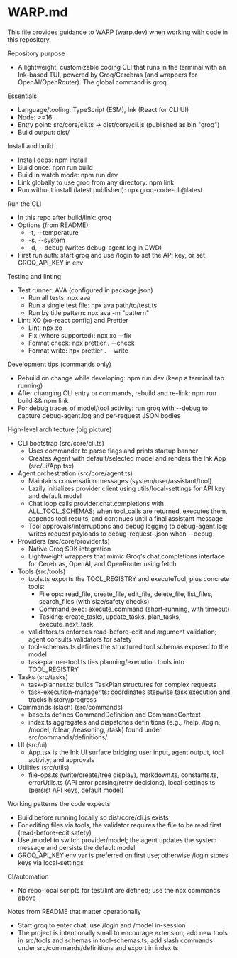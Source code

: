 # WARP.md

This file provides guidance to WARP (warp.dev) when working with code in this repository.

Repository purpose
- A lightweight, customizable coding CLI that runs in the terminal with an Ink-based TUI, powered by Groq/Cerebras (and wrappers for OpenAI/OpenRouter). The global command is groq.

Essentials
- Language/tooling: TypeScript (ESM), Ink (React for CLI UI)
- Node: >=16
- Entry point: src/core/cli.ts → dist/core/cli.js (published as bin "groq")
- Build output: dist/

Install and build
- Install deps: npm install
- Build once: npm run build
- Build in watch mode: npm run dev
- Link globally to use groq from any directory: npm link
- Run without install (latest published): npx groq-code-cli@latest

Run the CLI
- In this repo after build/link: groq
- Options (from README):
  - -t, --temperature <number>
  - -s, --system <message>
  - -d, --debug (writes debug-agent.log in CWD)
- First run auth: start groq and use /login to set the API key, or set GROQ_API_KEY in env

Testing and linting
- Test runner: AVA (configured in package.json)
  - Run all tests: npx ava
  - Run a single test file: npx ava path/to/test.ts
  - Run by title pattern: npx ava -m "pattern"
- Lint: XO (xo-react config) and Prettier
  - Lint: npx xo
  - Fix (where supported): npx xo --fix
  - Format check: npx prettier . --check
  - Format write: npx prettier . --write

Development tips (commands only)
- Rebuild on change while developing: npm run dev (keep a terminal tab running)
- After changing CLI entry or commands, rebuild and re-link: npm run build && npm link
- For debug traces of model/tool activity: run groq with --debug to capture debug-agent.log and per-request JSON bodies

High-level architecture (big picture)
- CLI bootstrap (src/core/cli.ts)
  - Uses commander to parse flags and prints startup banner
  - Creates Agent with default/selected model and renders the Ink App (src/ui/App.tsx)
- Agent orchestration (src/core/agent.ts)
  - Maintains conversation messages (system/user/assistant/tool)
  - Lazily initializes provider client using utils/local-settings for API key and default model
  - Chat loop calls provider.chat.completions with ALL_TOOL_SCHEMAS; when tool_calls are returned, executes them, appends tool results, and continues until a final assistant message
  - Tool approvals/interruptions and debug logging to debug-agent.log; writes request payloads to debug-request-<n>.json when --debug
- Providers (src/core/provider.ts)
  - Native Groq SDK integration
  - Lightweight wrappers that mimic Groq’s chat.completions interface for Cerebras, OpenAI, and OpenRouter using fetch
- Tools (src/tools)
  - tools.ts exports the TOOL_REGISTRY and executeTool, plus concrete tools:
    - File ops: read_file, create_file, edit_file, delete_file, list_files, search_files (with size/safety checks)
    - Command exec: execute_command (short-running, with timeout)
    - Tasking: create_tasks, update_tasks, plan_tasks, execute_next_task
  - validators.ts enforces read-before-edit and argument validation; agent consults validators for safety
  - tool-schemas.ts defines the structured tool schemas exposed to the model
  - task-planner-tool.ts ties planning/execution tools into TOOL_REGISTRY
- Tasks (src/tasks)
  - task-planner.ts: builds TaskPlan structures for complex requests
  - task-execution-manager.ts: coordinates stepwise task execution and tracks history/progress
- Commands (slash) (src/commands)
  - base.ts defines CommandDefinition and CommandContext
  - index.ts aggregates and dispatches definitions (e.g., /help, /login, /model, /clear, /reasoning, /task) found under src/commands/definitions/
- UI (src/ui)
  - App.tsx is the Ink UI surface bridging user input, agent output, tool activity, and approvals
- Utilities (src/utils)
  - file-ops.ts (write/create/tree display), markdown.ts, constants.ts, errorUtils.ts (API error parsing/retry decisions), local-settings.ts (persist API keys, default model)

Working patterns the code expects
- Build before running locally so dist/core/cli.js exists
- For editing files via tools, the validator requires the file to be read first (read-before-edit safety)
- Use /model to switch provider/model; the agent updates the system message and persists the default model
- GROQ_API_KEY env var is preferred on first use; otherwise /login stores keys via local-settings

CI/automation
- No repo-local scripts for test/lint are defined; use the npx commands above

Notes from README that matter operationally
- Start groq to enter chat; use /login and /model in-session
- The project is intentionally small to encourage extension; add new tools in src/tools and schemas in tool-schemas.ts; add slash commands under src/commands/definitions and export in index.ts

